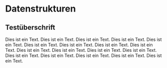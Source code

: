# Datenstrukturen
## Testüberschrift
Dies ist ein Text. Dies ist ein Text. Dies ist ein Text. Dies ist ein Text. Dies ist ein Text. Dies ist ein Text. Dies ist ein Text. Dies ist ein Text. Dies ist ein Text. Dies ist ein Text. Dies ist ein Text. Dies ist ein Text. Dies ist ein Text. Dies ist ein Text. Dies ist ein Text. Dies ist ein Text. Dies ist ein Text. Dies ist ein Text. 
